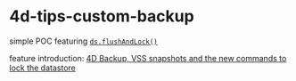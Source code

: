 # 4d-tips-custom-backup
simple POC featuring [`ds.flushAndLock()`](https://developer.4d.com/docs/ja/API/DataStoreClass/#flushandlock)

feature introduction: [4D Backup, VSS snapshots and the new commands to lock the datastore](https://blog.4d.com/4d-backup-vss-snapshots-and-the-new-commands-to-lock-the-datastore/)

